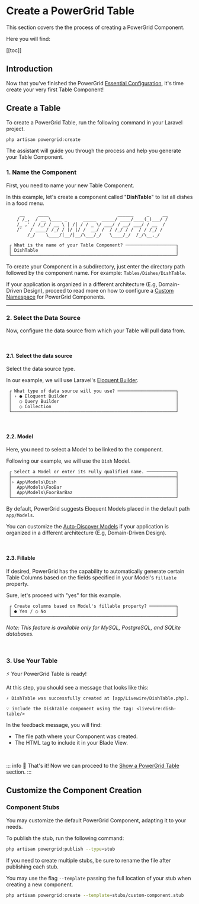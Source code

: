 # Create a PowerGrid Table

This section covers the the process of creating a PowerGrid Component.

Here you will find:

[[toc]]

## Introduction

Now that you've finished the PowerGrid [Essential Configuration](get-started/powergrid-configuration.html#essential-configuration), it's time create your very first Table Component!

## Create a Table

To create a PowerGrid Table, run the following command in your Laravel project.

```bash
php artisan powergrid:create  
```

The assistant will guide you through the process and help you generate your Table Component.

### 1. Name the Component

First, you need to name your new Table Component.

In this example, let's create a component called "__DishTable__" to list all dishes in a food menu.

```shell
     __     ____                          ______     _     __
    / /_,  / __ \____ _      _____  _____/ ____/____(_)___/ /
    /_ ,' / /_/ / __ \ | /| / / _ \/ ___/ / __/ ___/ / __  / 
    /'   / ____/ /_/ / |/ |/ /  __/ /  / /_/ / /  / / /_/ /  
        /_/    \____/|__/|__/\___/_/   \____/_/  /_/\__,_/     

 ┌ What is the name of your Table Component? ───────────────────┐
 │ DishTable                                                    │
 └──────────────────────────────────────────────────────────────┘
```

To create your Component in a subdirectory, just enter the directory path followed by the component name. For example: `Tables/Dishes/DishTable`.

If your application is organized in a different architecture (E.g, Domain-Driven Design), proceed to read more on how to configure a [Custom Namespace](/get-started/powergrid-configuration.html#custom-namespace) for PowerGrid Components.

---

### 2. Select the Data Source

Now, configure the data source from which your Table will pull data from.

<br/>

#### 2.1. Select the data source

Select the data source type.

In our example, we will use Laravel's [Eloquent Builder](https://laravel.com/docs/eloquent).

```shell
 ┌ What type of data source will you use? ──────────────────────┐
 │ › ● Eloquent Builder                                         │
 │   ○ Query Builder                                            │
 │   ○ Collection                                               │
 └──────────────────────────────────────────────────────────────┘
```

<br/>

#### 2.2. Model

Here, you need to select a Model to be linked to the component.

Following our example, we will use the `Dish` Model.

```shell
 ┌ Select a Model or enter its Fully qualified name. ───────────┐
 ├──────────────────────────────────────────────────────────────┤
 │› App\Models\Dish                                             │
 │  App\Models\FooBar                                           │
 │  App\Models\FoorBarBaz                                       │
 └──────────────────────────────────────────────────────────────┘
```

By default, PowerGrid suggests Eloquent Models placed in the default path `app/Models`. 

You can customize the [Auto-Discover Models](/get-started/powergrid-configuration.html#auto-discover-models) if your application is organized in a different architecture (E.g, Domain-Driven Design).

<br/>

#### 2.3. Fillable

If desired, PowerGrid has the capability to automatically generate certain Table Columns based on the fields specified in your Model's `fillable` property.

Sure, let's proceed with "yes" for this example.

```shell
 ┌ Create columns based on Model's fillable property? ──────────┐
 │ ● Yes / ○ No                                                 │
 └──────────────────────────────────────────────────────────────┘
```

*Note: This feature is available only for MySQL, PostgreSQL, and SQLite databases.*

<br/>

### 3. Use Your Table

⚡ Your PowerGrid Table is ready!

At this step, you should see a message that looks like this:

```plain
⚡ DishTable was successfully created at [app/Livewire/DishTable.php].

💡 include the DishTable component using the tag: <livewire:dish-table/>
```

In the feedback message, you will find:

- The file path where your Component was created.
- The HTML tag to include it in your Blade View.

<br/>

::: info 🎉 That's it!
Now we can proceed to the [Show a PowerGrid Table](/get-started/rendering-a-powergrid-table) section.
:::

## Customize the Component Creation

### Component Stubs

You may customize the default PowerGrid Component, adapting it to your needs.

To publish the stub, run the following command:

```bash
php artisan powergrid:publish --type=stub
```

If you need to create multiple stubs, be sure to rename the file after publishing each stub.

You may use the flag `--template` passing the full location of your stub when creating a new component.

```bash
php artisan powergrid:create --template=stubs/custom-component.stub
```

